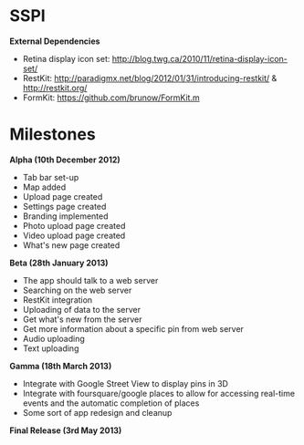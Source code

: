 # SSPI

**External Dependencies**

* Retina display icon set: http://blog.twg.ca/2010/11/retina-display-icon-set/
* RestKit: http://paradigmx.net/blog/2012/01/31/introducing-restkit/ & http://restkit.org/
* FormKit: https://github.com/brunow/FormKit.m

# Milestones

**Alpha (10th December 2012)**

* Tab bar set-up
* Map added
* Upload page created
* Settings page created
* Branding implemented
* Photo upload page created
* Video upload page created
* What's new page created

**Beta (28th January 2013)**

* The app should talk to a web server
* Searching on the web server
* RestKit integration
* Uploading of data to the server
* Get what's new from the server
* Get more information about a specific pin from web server
* Audio uploading
* Text uploading

**Gamma (18th March 2013)**

* Integrate with Google Street View to display pins in 3D
* Integrate with foursquare/google places to allow for accessing real-time events and the automatic completion of places
* Some sort of app redesign and cleanup

**Final Release (3rd May 2013)**
